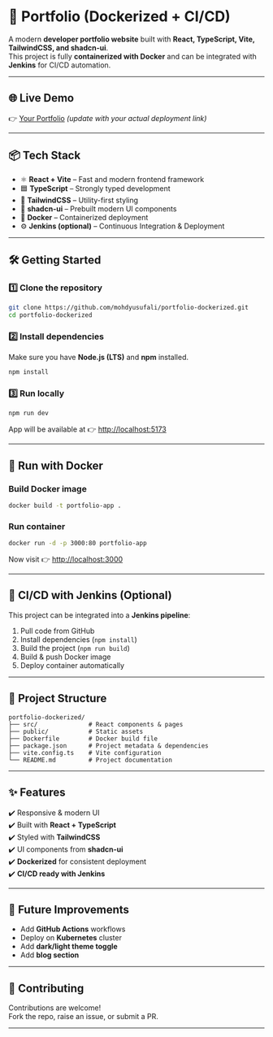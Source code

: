 # 🚀 Portfolio (Dockerized + CI/CD)

A modern **developer portfolio website** built with **React, TypeScript, Vite, TailwindCSS, and shadcn-ui**.  
This project is fully **containerized with Docker** and can be integrated with **Jenkins** for CI/CD automation.

---

## 🌐 Live Demo
👉 [Your Portfolio](#) *(update with your actual deployment link)*

---

## 📦 Tech Stack
- ⚛️ **React + Vite** – Fast and modern frontend framework  
- 🟦 **TypeScript** – Strongly typed development  
- 🎨 **TailwindCSS** – Utility-first styling  
- 🧩 **shadcn-ui** – Prebuilt modern UI components  
- 🐳 **Docker** – Containerized deployment  
- ⚙️ **Jenkins (optional)** – Continuous Integration & Deployment  

---

## 🛠️ Getting Started

### 1️⃣ Clone the repository
```bash
git clone https://github.com/mohdyusufali/portfolio-dockerized.git
cd portfolio-dockerized
```

### 2️⃣ Install dependencies
Make sure you have **Node.js (LTS)** and **npm** installed.
```bash
npm install
```

### 3️⃣ Run locally
```bash
npm run dev
```
App will be available at 👉 [http://localhost:5173](http://localhost:5173)

---

## 🐳 Run with Docker

### Build Docker image
```bash
docker build -t portfolio-app .
```

### Run container
```bash
docker run -d -p 3000:80 portfolio-app
```

Now visit 👉 [http://localhost:3000](http://localhost:3000)

---

## 🔄 CI/CD with Jenkins (Optional)

This project can be integrated into a **Jenkins pipeline**:

1. Pull code from GitHub  
2. Install dependencies (`npm install`)  
3. Build the project (`npm run build`)  
4. Build & push Docker image  
5. Deploy container automatically  

---

## 📂 Project Structure
```
portfolio-dockerized/
├── src/              # React components & pages
├── public/           # Static assets
├── Dockerfile        # Docker build file
├── package.json      # Project metadata & dependencies
├── vite.config.ts    # Vite configuration
└── README.md         # Project documentation
```

---

## ✨ Features
✔️ Responsive & modern UI  
✔️ Built with **React + TypeScript**  
✔️ Styled with **TailwindCSS**  
✔️ UI components from **shadcn-ui**  
✔️ **Dockerized** for consistent deployment  
✔️ **CI/CD ready with Jenkins**  

---

## 🚀 Future Improvements
- Add **GitHub Actions** workflows  
- Deploy on **Kubernetes** cluster  
- Add **dark/light theme toggle**  
- Add **blog section**  

---

## 🤝 Contributing
Contributions are welcome!  
Fork the repo, raise an issue, or submit a PR.

---

